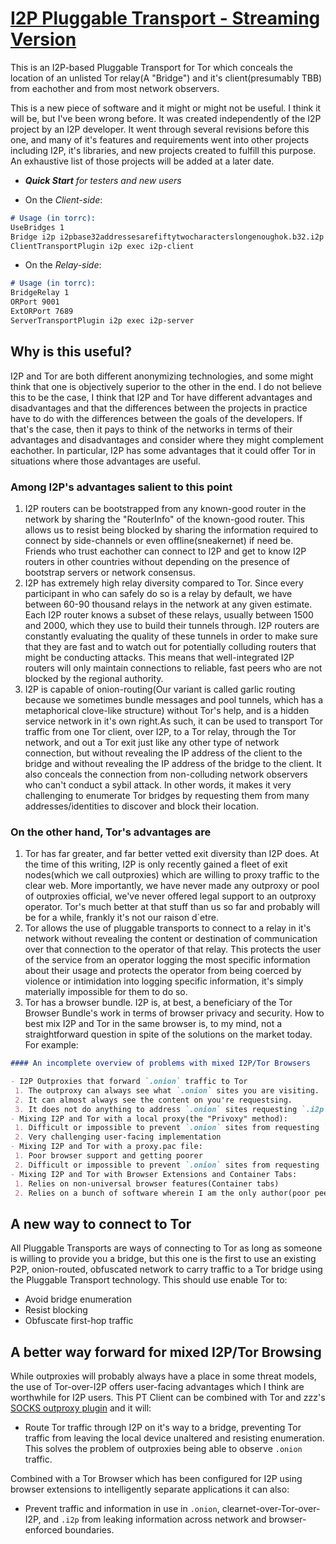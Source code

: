 [I2P Pluggable Transport - Streaming Version](/)
===========================================

This is an I2P-based Pluggable Transport for Tor which conceals the
location of an unlisted Tor relay(A "Bridge") and it's client(presumably TBB)
from eachother and from most network observers.

This is a new piece of software and it might or might not be useful. I think it will be,
but I've been wrong before. It was created independently of the I2P project
by an I2P developer. It went through several revisions before this one, and many
of it's features and requirements went into other projects including I2P, it's
libraries, and new projects created to fulfill this purpose. An exhaustive list
of those projects will be added at a later date.

- ***Quick Start** for testers and new users*

- On the *Client-side*:

```md
# Usage (in torrc):
UseBridges 1
Bridge i2p i2pbase32addressesarefiftytwocharacterslongenoughok.b32.i2p
ClientTransportPlugin i2p exec i2p-client
```

- On the *Relay-side*:

```md
# Usage (in torrc):
BridgeRelay 1
ORPort 9001
ExtORPort 7689
ServerTransportPlugin i2p exec i2p-server
```

Why is this useful?
-------------------

I2P and Tor are both different anonymizing technologies, and some might think
that one is objectively superior to the other in the end. I do not believe this
to be the case, I think that I2P and Tor have different advantages and
disadvantages and that the differences between the projects in practice have
to do with the differences between the goals of the developers. If that's the
case, then it pays to think of the networks in terms of their advantages and
disadvantages and consider where they might complement eachother. In particular,
I2P has some advantages that it could offer Tor in situations where those
advantages are useful.

### Among I2P's advantages salient to this point

1. I2P routers can be bootstrapped from any known-good router in the network by
sharing the "RouterInfo" of the known-good router. This allows us to resist
being blocked by sharing the information required to connect by side-channels or
even offline(sneakernet) if need be. Friends who trust eachother can connect to I2P
and get to know I2P routers in other countries without depending on the presence
of bootstrap servers or network consensus.
2. I2P has extremely high relay diversity compared to Tor. Since every participant
in who can safely do so is a relay by default, we have between 60-90 thousand relays
in the network at any given estimate. Each I2P router knows a subset of these relays,
usually between 1500 and 2000, which they use to build their tunnels through. I2P
routers are constantly evaluating the quality of these tunnels in order to make sure
that they are fast and to watch out for potentially colluding routers that might be
conducting attacks. This means that well-integrated I2P routers will only maintain
connections to reliable, fast peers who are not blocked by the regional authority.
3. I2P is capable of onion-routing(Our variant is called garlic routing because we
sometimes bundle messages and pool tunnels, which has a metaphorical clove-like
structure) without Tor's help, and is a hidden service network in it's own right.As
such, it can be used to transport Tor traffic from one Tor client, over I2P, to a
Tor relay, through the Tor network, and out a Tor exit just like any other type of
network connection, but without revealing the IP address of the client to the bridge
and without revealing the IP address of the bridge to the client. It also conceals
the connection from non-colluding network observers who can't conduct a sybil attack.
In other words, it makes it very challenging to enumerate Tor bridges by requesting
them from many addresses/identities to discover and block their location.

### On the other hand, Tor's advantages are

1. Tor has far greater, and far better vetted exit diversity than I2P does. At the time
of this writing, I2P is only recently gained a fleet of exit nodes(which we call
outproxies) which are willing to proxy traffic to the clear web. More importantly,
we have never made any outproxy or pool of outproxies official, we've never offered
legal support to an outproxy operator. Tor's much better at that stuff than us so far
and probably will be for a while, frankly it's not our raison d`etre.
2. Tor allows the use of pluggable transports to connect to a relay in it's network
without revealing the content or destination of communication over that connection to
the operator of that relay. This protects the user of the service from an operator
logging the most specific information about their usage and protects the operator from
being coerced by violence or intimidation into logging specific information, it's
simply materially impossible for them to do so.
3. Tor has a browser bundle. I2P is, at best, a beneficiary of the Tor Browser Bundle's
work in terms of browser privacy and security. How to best mix I2P and Tor in the same
browser is, to my mind, not a straightforward question in spite of the solutions on the
market today. For example:

```md
#### An incomplete overview of problems with mixed I2P/Tor Browsers

- I2P Outproxies that forward `.onion` traffic to Tor
 1. The outproxy can always see what `.onion` sites you are visiting.
 2. It can almost always see the content on you're requestsing.
 3. It does not do anything to address `.onion` sites requesting `.i2p` resources and vice-versa.
- Mixing I2P and Tor with a local proxy(the "Privoxy" method):
 1. Difficult or impossible to prevent `.onion` sites from requesting `.i2p` resources and vice-versa(Mixed-network determination, anonymity set reduction)
 2. Very challenging user-facing implementation
- Mixing I2P and Tor with a proxy.pac file:
 1. Poor browser support and getting poorer
 2. Difficult or impossible to prevent `.onion` sites from requesting `.i2p` resources and vice-versa
- Mixing I2P and Tor with Browser Extensions and Container Tabs:
 1. Relies on non-universal browser features(Container tabs)
 2. Relies on a bunch of software wherein I am the only author(poor peer review)

```

A new way to connect to Tor
---------------------------

All Pluggable Transports are ways of connecting to Tor as long as someone is willing
to provide you a bridge, but this one is the first to use an existing P2P, onion-routed,
obfuscated network to carry traffic to a Tor bridge using the Pluggable Transport
technology. This should use enable Tor to:

 - Avoid bridge enumeration
 - Resist blocking
 - Obfuscate first-hop traffic

A better way forward for mixed I2P/Tor Browsing
-----------------------------------------------

While outproxies will probably always have a place in some threat models, the use of
Tor-over-I2P offers user-facing advantages which I think are worthwhile for I2P users.
This PT Client can be combined with Tor and zzz's [SOCKS outproxy plugin](http://zzz.i2p/topics/3219)
and it will:

 - Route Tor traffic through I2P on it's way to a bridge, preventing Tor traffic from
 leaving the local device unaltered and resisting enumeration. This solves the problem
 of outproxies being able to observe `.onion` traffic.

Combined with a Tor Browser which has been configured for I2P using browser extensions
to intelligently separate applications it can also:

 - Prevent traffic and information in use in `.onion`, clearnet-over-Tor-over-I2P, and
 `.i2p` from leaking information across network and browser-enforced boundaries.

